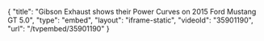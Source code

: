 {
    "title": "Gibson Exhaust shows their Power Curves on 2015 Ford Mustang GT 5.0",
    "type": "embed",
    "layout": "iframe-static",
    "videoId": "35901190",
    "url": "\/tvpembed\/35901190"
}
